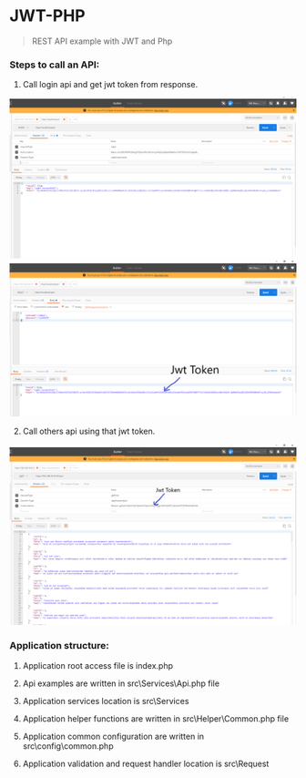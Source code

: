 # JWT-PHP


> REST API example with JWT and Php

### Steps to call an API:

1. Call login api and get jwt token from response.

![login-header](https://github.com/Md-Razu-Haolader/JWT-PHP/blob/main/examples/login-header.PNG 'login-header')
![login-response](https://github.com/Md-Razu-Haolader/JWT-PHP/blob/main/examples/login-response.PNG 'login-response')

2. Call others api using that jwt token.

![getpost](https://github.com/Md-Razu-Haolader/JWT-PHP/blob/main/examples/getpost.PNG 'getpost')

### Application structure:

1. Application root access file is index.php

2. Api examples are written in src\Services\Api.php file 

3. Application services location is src\Services

4. Application helper functions are written in src\Helper\Common.php file

5. Application common configuration are written in src\config\common.php

6. Application validation and request handler location is src\Request

